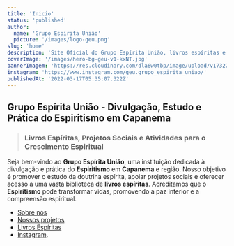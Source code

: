 ```yaml
---
title: 'Inicio'
status: 'published'
author:
  name: 'Grupo Espírita União'
  picture: '/images/logo-geu.png'
slug: 'home'
description: 'Site Oficial do Grupo Espírita União, livros espíritas e programação.'
coverImage: '/images/hero-bg-geu-v1-kxNT.jpg'
bannerImagem: 'https://res.cloudinary.com/dla6w0tbp/image/upload/v1732211766/kkhnf5stobxgpworfdnu.jpg'
instagram: 'https://www.instagram.com/geu.grupo_espirita_uniao/'
publishedAt: '2022-03-17T05:35:07.322Z'
---
```


## Grupo Espírita União - Divulgação, Estudo e Prática do Espiritismo em Capanema

> ### Livros Espíritas, Projetos Sociais e Atividades para o Crescimento Espiritual

Seja bem-vindo ao **Grupo Espírita União**, uma instituição dedicada à divulgação e prática do **Espiritismo** em **Capanema** e região. Nosso objetivo é promover o estudo da doutrina espírita, apoiar projetos sociais e oferecer acesso a uma vasta biblioteca de **livros espíritas**. Acreditamos que o **Espiritismo** pode transformar vidas, promovendo a paz interior e a compreensão espiritual.

- [Sobre nós](/sobre)
- [Nossos projetos](/projetos-sociais)
- [Livros Espíritas](/biblioteca)
- [Instagram](https://www.instagram.com/geu.grupo_espirita_uniao/).